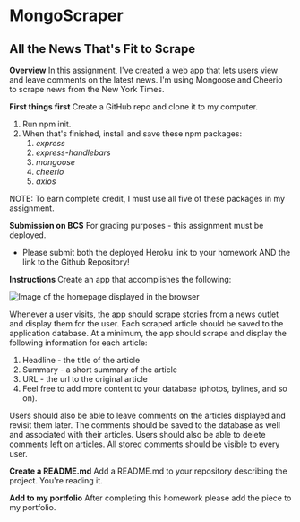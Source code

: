 # MongoScraper

## **All the News That's Fit to Scrape**

**Overview**
In this assignment, I've created a web app that lets users view and leave comments on the latest news. I'm using Mongoose and Cheerio to scrape news from the New York Times.

**First things first**
 Create a GitHub repo and clone it to my computer. 
1. Run npm init. 
1. When that's finished, install and save these npm packages:
    1. *express*
    1. *express-handlebars*
    1. *mongoose*
    1. *cheerio*
    1. *axios*

NOTE: To earn complete credit, I must use all five of these packages in my assignment.

**Submission on BCS**
For grading purposes - this assignment must be deployed. 
* Please submit both the deployed Heroku link to your homework AND the link to the Github Repository!

**Instructions**
Create an app that accomplishes the following:

![Image of the homepage displayed in the browser](images/Home-page.png)

Whenever a user visits, the app should scrape stories from a news outlet and display them for the user. Each scraped article should be saved to the application database. At a minimum, the app should scrape and display the following information for each article:
1. Headline - the title of the article
1. Summary - a short summary of the article
1. URL - the url to the original article
1. Feel free to add more content to your database (photos, bylines, and so on).

Users should also be able to leave comments on the articles displayed and revisit them later. The comments should be saved to the database as well and associated with their articles. Users should also be able to delete comments left on articles. All stored comments should be visible to every user.

**Create a README.md**
Add a README.md to your repository describing the project. You're reading it.

**Add to my portfolio**
After completing this homework please add the piece to my portfolio. 
